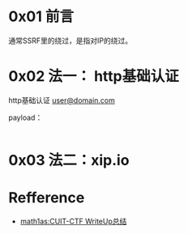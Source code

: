 # 0x01 前言
通常SSRF里的绕过，是指对IP的绕过。

# 0x02 法一： http基础认证
http基础认证 user@domain.com

payload：
```

````

# 0x03 法二：xip.io

# Refference
+ [math1as:CUIT-CTF WriteUp总结](http://www.math1as.com/index.php/archives/70/)
